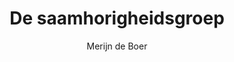 ---
title: "De saamhorigheidsgroep"
author: "Merijn de Boer"
isbn: ""
isbn13: "9789021418209"
rating: "0"
publisher: "Querido"
pages: "395"
publishYear: "2020"
read: ""
goodreads_id: "55245497"
---